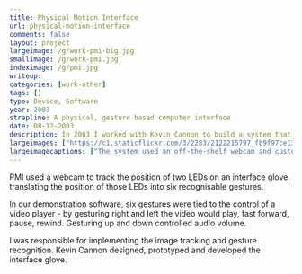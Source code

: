 ```yaml
---
title: Physical Motion Interface
url: physical-motion-interface
comments: false
layout: project
largeimage: /g/work-pmi-big.jpg
smallimage: /g/work-pmi.jpg
indeximage: /g/pmi.jpg
writeup: 
categories: [work-other]
tags: []
type: Device, Software
year: 2003
strapline: A physical, gesture based computer interface
date: 08-12-2003
description: In 2003 I worked with Kevin Cannon to build a system that allowed a user to accurately control a computer using the motion of his/her hands. This system was called Physical Motion Interface (PMI) and was designed to enable expressive, gestural control of a computer using cheaply available parts. We completed the project in under 6 weeks, and demonstrated PMI more than three years before the introduction of Nintendo's Wiimote; the first mass-market gestural interface. 
largeimages: ["https://c1.staticflickr.com/3/2283/2122215797_fb9f97ce13_b.jpg"]
largeimagecaptions: ["The system used an off-the-shelf webcam and custom software to track and LED embedded in a glove. This approach proved to be robust, and allowed for accurate gesture tracking, and assigment of gestures to computer controls."]
---
```

PMI used a webcam to track the position of two LEDs on an interface glove, translating the position of those LEDs into six recognisable gestures. 

In our demonstration software, six gestures were tied to the control of a video player - by gesturing right and left the video would play, fast forward, pause, rewind. Gesturing up and down controlled audio volume. 

I was responsible for implementing the image tracking and gesture recognition. Kevin Cannon designed, prototyped and developed the interface glove.

